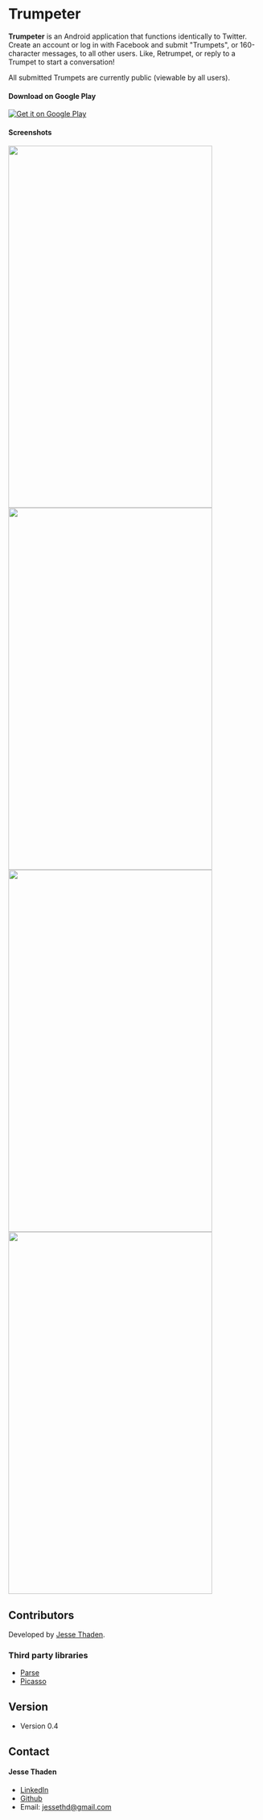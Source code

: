 Trumpeter
======
**Trumpeter** is an Android application that functions identically to Twitter. Create an account or log in with Facebook and submit "Trumpets", or 160-character messages, to all other users. Like, Retrumpet, or reply to a Trumpet to start a conversation!

All submitted Trumpets are currently public (viewable by all users).


#### Download on Google Play
<!-- edit this image location -->
[![Get it on Google Play](https://raw.github.com/repat/README-template/master/googleplay.png)](https://play.google.com/store/apps/details?id=jthd.trumpeter)

#### Screenshots

<a href="url"><img src="http://i.imgur.com/ENNvqTp.png" height="720" width="405" ></a>
<a href="url"><img src="http://i.imgur.com/UP87QcN.png" height="720" width="405" ></a>
<a href="url"><img src="http://i.imgur.com/eYSfGmw.png" height="720" width="405" ></a>
<a href="url"><img src="http://i.imgur.com/RE0twf6.png" height="720" width="405" ></a>


## Contributors

Developed by [Jesse Thaden](https://github.com/jessethd).

### Third party libraries
* [Parse](https://github.com/ParsePlatform/Parse-SDK-Android)
* [Picasso](https://github.com/square/picasso)

## Version 
* Version 0.4

## Contact
#### Jesse Thaden
* [LinkedIn](https://www.linkedin.com/in/jesse-thaden-6a4a68ba)
* [Github](https://github.com/jessethd)
* Email: jessethd@gmail.com
